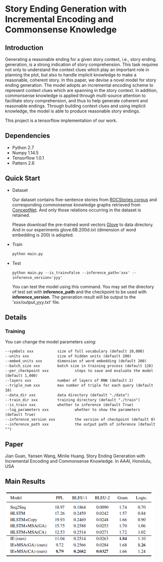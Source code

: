 # Story Ending Generation with Incremental Encoding and Commonsense Knowledge

## Introduction

Generating a reasonable ending for a given story context, i.e., story ending generation, is a strong indication of story comprehension. This task requires not only to understand the context clues which play an important role in planning the plot, but also to handle implicit knowledge to make a reasonable, coherent story. In this paper, we devise a novel model for story ending generation. The model adopts an incremental encoding scheme to represent context clues which are spanning in the story context. In addition, commonsense knowledge is applied through multi-source attention to facilitate story comprehension, and thus to help generate coherent and reasonable endings. Through building context clues and using implicit knowledge, the model is able to produce reasonable story endings.

This project is a tensorflow implementation of our work.

## Dependencies

- Python 2.7
- Numpy 1.14.5
- Tensorflow 1.0.1
- Pattern 2.6

## Quick Start

- Dataset

  Our dataset contains five-sentence stories from [ROCStories corpus](http://cs.rochester.edu/nlp/rocstories/) and corresponding commonsense knowledge graphs retrieved from [ConceptNet](http://www.conceptnet.io/).  And only those relations occurring in the dataset is retained.

  Please download the pre-trained word vectors [Glove](https://nlp.stanford.edu/projects/glove/) to data directory. And in our experiments glove.6B.200d.txt (dimension of word embedding is 200) is adopted.

- Train

  ```python
  python main.py
  ```

- Test

  ```shell
  python main.py --is_train=False --inference_path='xxx' --inference_version='yyy'
  ```

  You can test the model using this command. You may set the directory of test set with **inference_path** and the checkpoint to be used with **inference_version**. The generation result will be output to the 'xxx/output_yyy.txt' file.

## Details

### Training

You can change the model parameters using:

```
--symbols xxx			size of full vocabulary (default 10,000)
--units xxx 			size of hidden units (default 200)
--embed_units xxx		dimension of word embedding (default 200)
--batch_size xxx 		batch size in training process (default 128)
--per_checkpoint xxx			steps to save and evaluate the model (default 1,000)
--layers xxx			number of layers of RNN (default 2)
--triple_num xxx		max number of triple for each query (default 10)
--data_dir xxx			data directory (default "./data")
--train_dir xxx			training directory (default "./train")
--is_train xxx			whether to inference (default True)
--log_parameters xxx			whether to show the parameters (default True)
--inference_version xxx			the version of checkpoint (default 0)
--inference_path xxx			the output path of inference (default "")
```

## Paper

Jian Guan, Yansen Wang, Minlie Huang. Story Ending Generation with Incremental Encoding and Commonsense Knowledge. In AAAI, Honolulu, USA

## Main Results

![](result.png)

